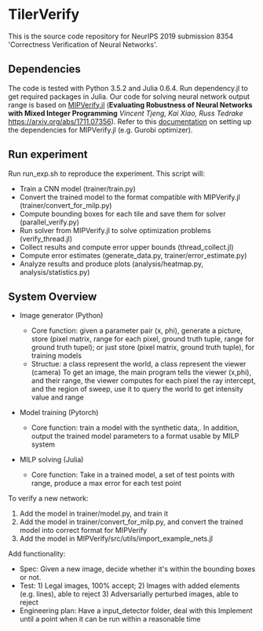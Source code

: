 # TilerVerify

This is the source code repository for NeurIPS 2019 submission 8354 'Correctness Verification of Neural Networks'.

## Dependencies
The code is tested with Python 3.5.2 and Julia 0.6.4. Run dependency.jl to get required packages in Julia. Our code for solving neural network output range is based on [MIPVerify.jl](https://github.com/vtjeng/MIPVerify.jl) (**Evaluating Robustness of Neural Networks with Mixed Integer Programming**
_Vincent Tjeng, Kai Xiao, Russ Tedrake_
https://arxiv.org/abs/1711.07356). Refer to this [documentation](https://vtjeng.github.io/MIPVerify.jl/latest) on setting up the dependencies for MIPVerify.jl (e.g. Gurobi optimizer).

## Run experiment
Run run_exp.sh to reproduce the experiment. This script will:
- Train a CNN model (trainer/train.py)
- Convert the trained model to the format compatible with MIPVerify.jl (trainer/convert_for_milp.py)
- Compute bounding boxes for each tile and save them for solver (parallel_verify.py)
- Run solver from MIPVerify.jl to solve optimization problems (verify_thread.jl)
- Collect results and compute error upper bounds (thread_collect.jl)
- Compute error estimates (generate_data.py, trainer/error_estimate.py)
- Analyze results and produce plots (analysis/heatmap.py, analysis/statistics.py)

## System Overview

- Image generator (Python)
    - Core function: given a parameter pair (x, phi), generate a picture, store (pixel matrix, range for each pixel, ground truth tuple, range for ground truth tupel); or just store (pixel matrix, ground truth tuple), for training models
    - Structue: a class represent the world, a class represent the viewer (camera)
        To get an image, the main program tells the viewer (x,phi), and their range, the viewer computes for each pixel the ray intercept, and the region of sweep, use it to query the world to get intensity value and range

- Model training (Pytorch)
    - Core function: train a model with the synthetic data,. In addition, output the trained model parameters to a format usable by MILP system

- MILP solving (Julia)
    - Core function: Take in a trained model, a set of test points with range, produce a max error for each test point

To verify a new network:
1. Add the model in trainer/model.py, and train it
2. Add the model in trainer/convert_for_milp.py, and convert the trained model into correct format for MIPVerify
3. Add the model in MIPVerify/src/utils/import_example_nets.jl


Add functionality:
- Spec: Given a new image, decide whether it's within the bounding boxes or not.
- Test: 1) Legal images, 100% accept;
        2) Images with added elements (e.g. lines), able to reject
        3) Adversarially perturbed images, able to reject
- Engineering plan:
    Have a input_detector folder, deal with this
    Implement until a point when it can be run within a reasonable time 
